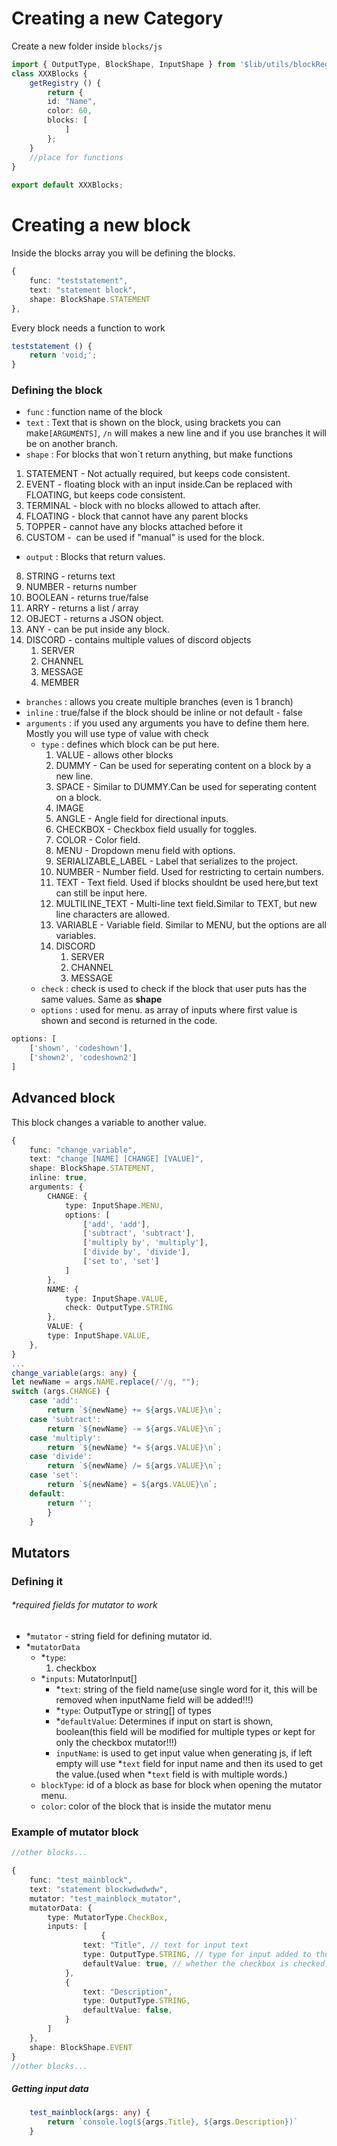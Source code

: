 # Creating a new Category
Create a new folder inside `blocks/js`
```ts
import { OutputType, BlockShape, InputShape } from '$lib/utils/blockRegistryTool';
class XXXBlocks {
	getRegistry () {
		return {
		id: "Name",
		color: 60,
		blocks: [
			]
		};
	}
	//place for functions
}
  
export default XXXBlocks;
```

# Creating a new block
Inside the blocks array you will be defining the blocks.
```ts
{
	func: "teststatement",
	text: "statement block",
	shape: BlockShape.STATEMENT
},
```
Every block  needs a function to work
```ts
teststatement () {
	return 'void;';
}
```

### Defining the block
- `func` : function name of the block
- `text` : Text that is shown on the block, using brackets you can make`[ARGUMENTS]`, `/n` will makes a new line and if you use branches it will be on another branch.
- `shape` : For blocks that won´t return anything, but make functions
1. STATEMENT - Not actually required, but keeps code consistent.
2. EVENT - floating block with an input inside.Can be replaced with FLOATING, but keeps code consistent.
3. TERMINAL - block with no blocks allowed to attach after.
4. FLOATING - block that cannot have any parent blocks
5. TOPPER - cannot have any blocks attached before it
6. CUSTOM -  can be used if "manual" is used for the block.

- `output` : Blocks that return values. 
8. STRING - returns text
9. NUMBER - returns number
10. BOOLEAN - returns true/false
11. ARRY - returns a list / array
12. OBJECT - returns a JSON object.
13. ANY - can be put inside any block.
14. DISCORD - contains multiple values of discord objects
	1. SERVER
	2. CHANNEL
	3. MESSAGE
	4. MEMBER

- `branches` : allows you create multiple branches (even is 1 branch)
-  `inline` : true/false if the block should be inline or not default - false
- `arguments` : if you used any arguments you have to define them here. Mostly you will use type of value with check
	- `type` : defines which block can be put here. 
		1. VALUE - allows other blocks
		2. DUMMY - Can be used for seperating content on a block by a new line.
		3. SPACE - Similar to DUMMY.Can be used for seperating content on a block.
		4. IMAGE
		5. ANGLE - Angle field for directional inputs.
		6. CHECKBOX - Checkbox field usually for toggles.
		7. COLOR - Color field.
		8. MENU - Dropdown menu field with options.
		9. SERIALIZABLE_LABEL - Label that serializes to the project.
		10. NUMBER - Number field. Used for restricting to certain numbers.
		11. TEXT - Text field. Used if blocks shouldnt be used here,but text can still be input here.
		12. MULTILINE_TEXT - Multi-line text field.Similar to TEXT, but new line characters are allowed.
		13. VARIABLE - Variable field. Similar to MENU, but the options are all variables.
		14. DISCORD
			1. SERVER
			2. CHANNEL
			3. MESSAGE
	- `check` : check is used to check if the block that user puts has the same values. Same as **shape**
	- `options` : used for menu. as array of inputs where first value is shown and second is returned in the code. 

```ts
options: [
	['shown', 'codeshown'],
	['shown2', 'codeshown2']
]
```

## Advanced block
This block changes a variable to another value.
```ts
{
	func: "change_variable",
	text: "change [NAME] [CHANGE] [VALUE]",
	shape: BlockShape.STATEMENT,
	inline: true,
	arguments: {
		CHANGE: {
			type: InputShape.MENU,
			options: [
				['add', 'add'],
				['subtract', 'subtract'],
				['multiply by', 'multiply'],
				['divide by', 'divide'],
				['set to', 'set']
			]
		},
		NAME: {
			type: InputShape.VALUE,
			check: OutputType.STRING
		},
		VALUE: {
		type: InputShape.VALUE,
	},
}
...
change_variable(args: any) {
let newName = args.NAME.replace(/'/g, "");
switch (args.CHANGE) {
	case 'add':
		return `${newName} += ${args.VALUE}\n`;
	case 'subtract':
		return `${newName} -= ${args.VALUE}\n`;
	case 'multiply':
		return `${newName} *= ${args.VALUE}\n`;
	case 'divide':
		return `${newName} /= ${args.VALUE}\n`;
	case 'set':
		return `${newName} = ${args.VALUE}\n`;
	default:
		return '';
        }
    }
```

## Mutators
### Defining it

###### *required fields for mutator to work

- *`mutator` - string field for defining mutator id.
- *`mutatorData`
	- *`type`: 
  		1. checkbox
	- *`inputs`: MutatorInput[]
      -  *`text`: string of the field name(use single word for it, this will be removed when inputName field will be added!!!)
      -  *`type`: OutputType or string[] of types 
      - *`defaultValue`: Determines if input on start is shown, boolean(this field will be modified for multiple types or kept for only the checkbox mutator!!!)    
      -   `inputName`: is used to get input value when generating js, if left empty will use *`text` field for input name and then its used to get the value.(used when *`text` field is with multiple words.)  
    - `blockType`: id of a block as base for block when opening the mutator menu.
    - `color`: color of the block that is inside the mutator menu

### Example of mutator block
```ts
//other blocks...

{
	func: "test_mainblock",
	text: "statement blockwdwdwdw",
	mutator: "test_mainblock_mutator",
	mutatorData: {
		type: MutatorType.CheckBox,
		inputs: [
            		{
				text: "Title", // text for input text
				type: OutputType.STRING, // type for input added to the main block
				defaultValue: true, // whether the checkbox is checked also will affect if input is showed on start
			},
			{
				text: "Description",
				type: OutputType.STRING,
				defaultValue: false,
			}
		]
	},
	shape: BlockShape.EVENT
}
//other blocks...
```
##### Getting input data
```ts
    test_mainblock(args: any) {
        return `console.log(${args.Title}, ${args.Description})`
    }
```